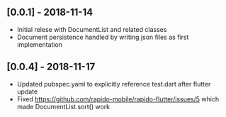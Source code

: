 ## [0.0.1] - 2018-11-14

* Initial relese with DocumentList and related classes
* Document persistence handled by writing json files as first implementation

## [0.0.4] - 2018-11-17

* Updated pubspec.yaml to explicitly reference test.dart after flutter update
* Fixed https://github.com/rapido-mobile/rapido-flutter/issues/5 which made DocumentList.sort() work
